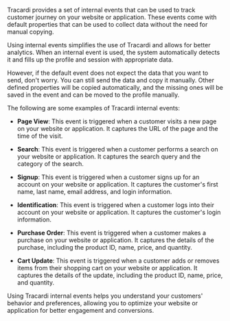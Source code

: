 Tracardi provides a set of internal events that can be used to track customer journey on your website or application.
These events come with default properties that can be used to collect data without the need for manual copying.

Using internal events simplifies the use of Tracardi and allows for better analytics. When an internal event is used,
the system automatically detects it and fills up the profile and session with appropriate data.

However, if the default event does not expect the data that you want to send, don't worry. You can still send the data
and copy it manually. Other defined properties will be copied automatically, and the missing ones will be saved in the
event and can be moved to the profile manually.

The following are some examples of Tracardi internal events:

* __Page View__: This event is triggered when a customer visits a new page on your website or application. It captures the
  URL of the page and the time of the visit.

* __Search__: This event is triggered when a customer performs a search on your website or application. It captures the
  search query and the category of the search.

* __Signup__: This event is triggered when a customer signs up for an account on your website or application. It captures
  the customer's first name, last name, email address, and login information.

* __Identification__: This event is triggered when a customer logs into their account on your website or application. It
  captures the customer's login information.

* __Purchase Order__: This event is triggered when a customer makes a purchase on your website or application. It captures
  the details of the purchase, including the product ID, name, price, and quantity.

* __Cart Update__: This event is triggered when a customer adds or removes items from their shopping cart on your website or
  application. It captures the details of the update, including the product ID, name, price, and quantity.

Using Tracardi internal events helps you understand your customers' behavior and preferences, allowing you to optimize
your website or application for better engagement and conversions.